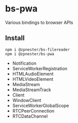 # bs-pwa

Various bindings to browser APIs

## Install

```
npm i @zpnester/bs-filereader
npm i @zpnester/bs-pwa
```


* Notification
* ServiceWorkerRegistration
* HTMLAudioElement
* HTMLVideoElement
* MediaStream
* MediaStreamTrack
* Client
* WindowClient
* ServiceWorkerGlobalScope
* RTCPeerConnection
* RTCDataChannel
